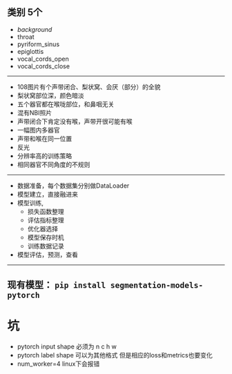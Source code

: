 ## 类别 5个
* _background_
* throat
* pyriform_sinus
* epiglottis
* vocal_cords_open
* vocal_cords_close
---
- 108图片有个声带闭合、梨状窝、会厌（部分）的全貌
- 梨状窝部位深，颜色暗淡
- 五个器官都在喉咙部位，和鼻咽无关
- 混有NBI照片
- 声带闭合下肯定没有喉，声带开很可能有喉
- 一幅图内多器官
- 声带和喉在同一位置
- 反光
- 分辨率高的训练策略
- 相同器官不同角度的不规则
---
* 数据准备，每个数据集分别做DataLoader
* 模型建立，直接融进来
* 模型训练,
  - 损失函数整理
  - 评估指标整理
  - 优化器选择
  - 模型保存时机
  - 训练数据记录
* 模型评估，预测，查看
---
现有模型：
`pip install segmentation-models-pytorch`
---
# 坑
* pytorch input shape 必须为 n c h w
* pytorch label shape 可以为其他格式 但是相应的loss和metrics也要变化
* num_worker=4 linux下会报错
